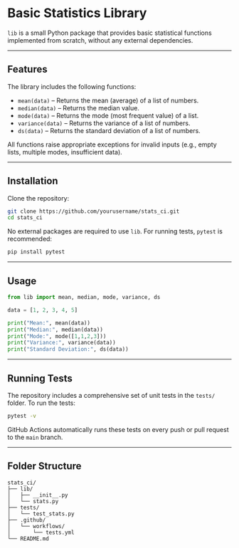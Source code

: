 # Basic Statistics Library

`lib` is a small Python package that provides basic statistical functions implemented from scratch, without any external dependencies.

---

## Features

The library includes the following functions:

- `mean(data)` – Returns the mean (average) of a list of numbers.
- `median(data)` – Returns the median value.
- `mode(data)` – Returns the mode (most frequent value) of a list.
- `variance(data)` – Returns the variance of a list of numbers.
- `ds(data)` – Returns the standard deviation of a list of numbers.

All functions raise appropriate exceptions for invalid inputs (e.g., empty lists, multiple modes, insufficient data).

---

## Installation

Clone the repository:

```bash
git clone https://github.com/yourusername/stats_ci.git
cd stats_ci
````

No external packages are required to use `lib`. For running tests, `pytest` is recommended:

```bash
pip install pytest
```

---

## Usage

```python
from lib import mean, median, mode, variance, ds

data = [1, 2, 3, 4, 5]

print("Mean:", mean(data))
print("Median:", median(data))
print("Mode:", mode([1,1,2,3]))
print("Variance:", variance(data))
print("Standard Deviation:", ds(data))
```

---

## Running Tests

The repository includes a comprehensive set of unit tests in the `tests/` folder. To run the tests:

```bash
pytest -v
```

GitHub Actions automatically runs these tests on every push or pull request to the `main` branch.

---

## Folder Structure

```
stats_ci/
├── lib/
│   ├── __init__.py
│   └── stats.py
├── tests/
│   └── test_stats.py
├── .github/
│   └── workflows/
│       └── tests.yml
└── README.md
```
